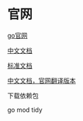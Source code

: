 # 官网
[go官网](https://golang.org)



[中文文档](http://www.topgoer.com/)



[标准文档](http://word.topgoer.com/)

[中文文档，官网翻译版本](http://docscn.studygolang.com/doc/)



下载依赖包

go mod tidy

